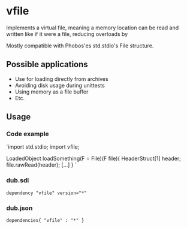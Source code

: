 # vfile
Implements a virtual file, meaning a memory location can be read and written like if it were a file, reducing overloads by 

Mostly compatible with Phobos'es std.stdio's File structure.

## Possible applications
* Use for loading directly from archives
* Avoiding disk usage during unittests
* Using memory as a file buffer
* Etc.

## Usage
### Code example
`import std.stdio;
import vfile;

LoadedObject loadSomething(F = File)(F file){
	HeaderStruct[1] header;
	file.rawRead(header);
	[...]
}
`

### dub.sdl
`dependency "vfile" version="*"`

### dub.json
`dependencies{
	"vfile" : "*"
}`